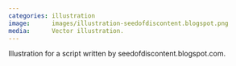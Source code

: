 ```yaml
---
categories: illustration
image:      images/illustration-seedofdiscontent.blogspot.png
media:      Vector illustration. 
---
```

Illustration for a script written by seedofdiscontent.blogspot.com.
